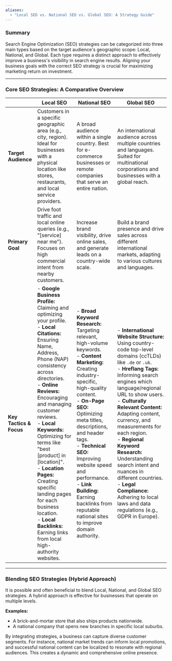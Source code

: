 ```yaml
---
aliases:
  - "Local SEO vs. National SEO vs. Global SEO: A Strategy Guide"
---
```


### Summary

Search Engine Optimization (SEO) strategies can be categorized into three main types based on the target audience's geographic scope: Local, National, and Global. Each type requires a distinct approach to effectively improve a business's visibility in search engine results. Aligning your business goals with the correct SEO strategy is crucial for maximizing marketing return on investment.

---

### Core SEO Strategies: A Comparative Overview

| | **Local SEO** | **National SEO** | **Global SEO** |
|---|---|---|---|
| **Target Audience** | Customers in a specific geographic area (e.g., city, region). Ideal for businesses with a physical location like stores, restaurants, and local service providers. | A broad audience within a single country. Best for e-commerce businesses or remote companies that serve an entire nation. | An international audience across multiple countries and languages. Suited for multinational corporations and businesses with a global reach. |
| **Primary Goal** | Drive foot traffic and local online queries (e.g., "[service] near me"). Focuses on high commercial intent from nearby customers. | Increase brand visibility, drive online sales, and generate leads on a country-wide scale. | Build a brand presence and drive sales across different international markets, adapting to various cultures and languages. |
| **Key Tactics & Focus** | - **Google Business Profile:** Claiming and optimizing your profile.<br>- **Local Citations:** Ensuring Name, Address, Phone (NAP) consistency across directories.<br>- **Online Reviews:** Encouraging and managing customer reviews.<br>- **Local Keywords:** Optimizing for terms like "best [product] in [location]".<br>- **Location Pages:** Creating specific landing pages for each business location.<br>- **Local Backlinks:** Earning links from local high-authority websites. | - **Broad Keyword Research:** Targeting relevant, high-volume keywords.<br>- **Content Marketing:** Creating industry-specific, high-quality content.<br>- **On-Page SEO:** Optimizing meta titles, descriptions, and header tags.<br>- **Technical SEO:** Improving website speed and performance.<br>- **Link Building:** Earning backlinks from reputable national sites to improve domain authority. | - **International Website Structure:** Using country-code top-level domains (ccTLDs) like `.de` or `.uk`.<br>- **Hreflang Tags:** Informing search engines which language/regional URL to show users.<br>- **Culturally Relevant Content:** Adapting content, currency, and measurements for each region.<br>- **Regional Keyword Research:** Understanding search intent and nuances in different countries.<br>- **Legal Compliance:** Adhering to local laws and data regulations (e.g., GDPR in Europe). |

---

### Blending SEO Strategies (Hybrid Approach)

It is possible and often beneficial to blend Local, National, and Global SEO strategies. A hybrid approach is effective for businesses that operate on multiple levels.

**Examples:**
*   A brick-and-mortar store that also ships products nationwide.
*   A national company that opens new branches in specific local suburbs.

By integrating strategies, a business can capture diverse customer segments. For instance, national market trends can inform local promotions, and successful national content can be localized to resonate with regional audiences. This creates a dynamic and comprehensive online presence.